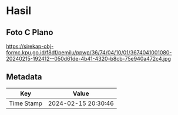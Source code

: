 # Hasil

## Foto C Plano

https://sirekap-obj-formc.kpu.go.id/f8df/pemilu/ppwp/36/74/04/10/01/3674041001080-20240215-192412--050d61de-4b41-4320-b8cb-75e940a472c4.jpg


## Metadata

| Key        | Value               |
| ---------- | ------------------- |
| Time Stamp | 2024-02-15 20:30:46 |



